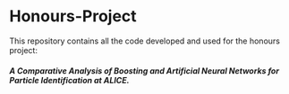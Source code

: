 # Honours-Project

This repository contains all the code developed and used for the honours project:
##### A Comparative Analysis of Boosting and Artificial Neural Networks for Particle Identification at ALICE.

